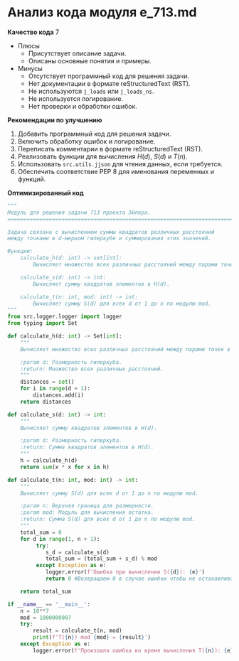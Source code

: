 # Анализ кода модуля e_713.md

**Качество кода**
7
-  Плюсы
    -  Присутствует описание задачи.
    -  Описаны основные понятия и примеры.
-  Минусы
    -  Отсутствует программный код для решения задачи.
    -  Нет документации в формате reStructuredText (RST).
    -  Не используются `j_loads` или `j_loads_ns`.
    -  Не используется логирование.
    -  Нет проверки и обработки ошибок.

**Рекомендации по улучшению**
1.  Добавить программный код для решения задачи.
2.  Включить обработку ошибок и логирование.
3.  Переписать комментарии в формате reStructuredText (RST).
4.  Реализовать функции для вычисления *H*(*d*), *S*(*d*) и *T*(*n*).
5.  Использовать `src.utils.jjson` для чтения данных, если требуется.
6.  Обеспечить соответствие PEP 8 для именования переменных и функций.

**Оптимизированный код**
```python
"""
Модуль для решения задачи 713 проекта Эйлера.
=========================================================================================

Задача связана с вычислением суммы квадратов различных расстояний
между точками в d-мерном гиперкубе и суммирования этих значений.

Функции:
    calculate_h(d: int) -> set[int]:
        Вычисляет множество всех различных расстояний между парами точек в d-мерном гиперкубе.

    calculate_s(d: int) -> int:
        Вычисляет сумму квадратов элементов в H(d).

    calculate_t(n: int, mod: int) -> int:
        Вычисляет сумму S(d) для всех d от 1 до n по модулю mod.
"""
from src.logger.logger import logger
from typing import Set

def calculate_h(d: int) -> Set[int]:
    """
    Вычисляет множество всех различных расстояний между парами точек в d-мерном гиперкубе.

    :param d: Размерность гиперкуба.
    :return: Множество всех различных расстояний.
    """
    distances = set()
    for i in range(d + 1):
        distances.add(i)
    return distances

def calculate_s(d: int) -> int:
    """
    Вычисляет сумму квадратов элементов в H(d).

    :param d: Размерность гиперкуба.
    :return: Сумма квадратов элементов в H(d).
    """
    h = calculate_h(d)
    return sum(x * x for x in h)

def calculate_t(n: int, mod: int) -> int:
    """
    Вычисляет сумму S(d) для всех d от 1 до n по модулю mod.

    :param n: Верхняя граница для размерности.
    :param mod: Модуль для вычисления остатка.
    :return: Сумма S(d) для всех d от 1 до n по модулю mod.
    """
    total_sum = 0
    for d in range(1, n + 1):
         try:
            s_d = calculate_s(d)
            total_sum = (total_sum + s_d) % mod
         except Exception as e:
            logger.error(f'Ошибка при вычислении S({d}): {e}')
            return 0 #Возвращаем 0 в случае ошибки чтобы не останавливать выполнение

    return total_sum

if __name__ == '__main__':
    n = 10**7
    mod = 1000000007
    try:
        result = calculate_t(n, mod)
        print(f'T({n}) mod {mod} = {result}')
    except Exception as e:
        logger.error(f'Произошла ошибка во время вычисления T({n}): {e}')
```